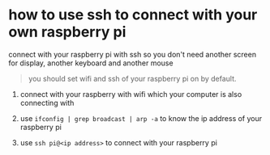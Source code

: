 # how to use ssh to connect with your own raspberry pi

connect with your raspberry pi with ssh so you don't need another screen for display, another keyboard and another mouse

>   you should set wifi and ssh of your raspberry pi on by default. 

1.  connect with your raspberry with wifi which your computer is also connecting with

2.  use ``ifconfig | grep broadcast | arp -a`` to know the ip address of your raspberry pi

3.  use ``ssh pi@<ip address>`` to connect with your raspberry pi


